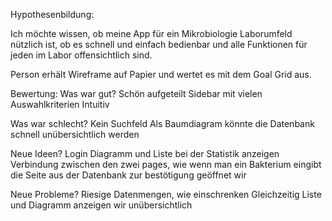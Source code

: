 Hypothesenbildung:

Ich möchte wissen, ob meine App für ein Mikrobiologie Laborumfeld nützlich ist, ob es schnell und einfach bedienbar und alle Funktionen für
jeden im Labor offensichtlich sind.

Person erhält Wireframe auf Papier und wertet es mit dem Goal Grid aus.

Bewertung:
Was war gut?
Schön aufgeteilt
Sidebar mit vielen Auswahlkriterien
Intuitiv

Was war schlecht?
Kein Suchfeld
Als Baumdiagram könnte die Datenbank schnell unübersichtlich werden

Neue Ideen?
Login
Diagramm und Liste bei der Statistik anzeigen
Verbindung zwischen den zwei pages, wie wenn man ein Bakterium eingibt die Seite aus der Datenbank zur bestötigung geöffnet wir

Neue Probleme?
Riesige Datenmengen, wie einschrenken
Gleichzeitig Liste und Diagramm anzeigen wir unübersichtlich

